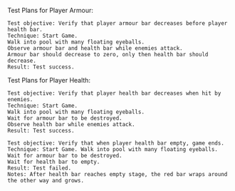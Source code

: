 Test Plans for Player Armour:

	Test objective: Verify that player armour bar decreases before player health bar.
	Technique: Start Game. 
	Walk into pool with many floating eyeballs. 
	Observe armour bar and health bar while enemies attack.
	Armour bar should decrease to zero, only then health bar should decrease.
	Result: Test success.

Test Plans for Player Health:

	Test objective: Verify that player health bar decreases when hit by enemies.
	Technique: Start Game. 
	Walk into pool with many floating eyeballs. 
	Wait for armour bar to be destroyed. 
	Observe health bar while enemies attack.
	Result: Test success.

	Test objective: Verify that when player health bar empty, game ends.
	Technique: Start Game. Walk into pool with many floating eyeballs. 
	Wait for armour bar to be destroyed. 
	Wait for health bar to empty. 
	Result: Test failed. 
	Notes: After health bar reaches empty stage, the red bar wraps around the other way and grows.